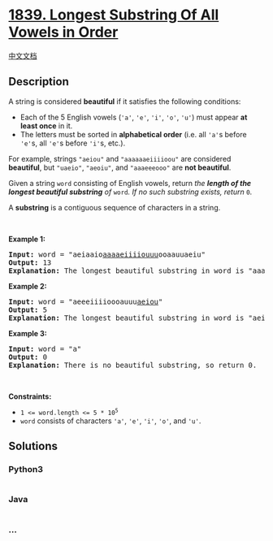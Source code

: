 # [1839. Longest Substring Of All Vowels in Order](https://leetcode.com/problems/longest-substring-of-all-vowels-in-order)

[中文文档](/solution/1800-1899/1839.Longest%20Substring%20Of%20All%20Vowels%20in%20Order/README.md)

## Description

<p>A string is considered <strong>beautiful</strong> if it satisfies the following conditions:</p>

<ul>
	<li>Each of the 5 English vowels (<code>&#39;a&#39;</code>, <code>&#39;e&#39;</code>, <code>&#39;i&#39;</code>, <code>&#39;o&#39;</code>, <code>&#39;u&#39;</code>) must appear <strong>at least once</strong> in it.</li>
	<li>The letters must be sorted in <strong>alphabetical order</strong> (i.e. all <code>&#39;a&#39;</code>s before <code>&#39;e&#39;</code>s, all <code>&#39;e&#39;</code>s before <code>&#39;i&#39;</code>s, etc.).</li>
</ul>

<p>For example, strings <code>&quot;aeiou&quot;</code> and <code>&quot;aaaaaaeiiiioou&quot;</code> are considered <strong>beautiful</strong>, but <code>&quot;uaeio&quot;</code>, <code>&quot;aeoiu&quot;</code>, and <code>&quot;aaaeeeooo&quot;</code> are <strong>not beautiful</strong>.</p>

<p>Given a string <code>word</code> consisting of English vowels, return <em>the <strong>length of the longest beautiful substring</strong> of </em><code>word</code><em>. If no such substring exists, return </em><code>0</code>.</p>

<p>A <strong>substring</strong> is a contiguous sequence of characters in a string.</p>

<p>&nbsp;</p>
<p><strong>Example 1:</strong></p>

<pre>
<strong>Input:</strong> word = &quot;aeiaaio<u>aaaaeiiiiouuu</u>ooaauuaeiu&quot;
<strong>Output:</strong> 13
<b>Explanation:</b> The longest beautiful substring in word is &quot;aaaaeiiiiouuu&quot; of length 13.</pre>

<p><strong>Example 2:</strong></p>

<pre>
<strong>Input:</strong> word = &quot;aeeeiiiioooauuu<u>aeiou</u>&quot;
<strong>Output:</strong> 5
<b>Explanation:</b> The longest beautiful substring in word is &quot;aeiou&quot; of length 5.
</pre>

<p><strong>Example 3:</strong></p>

<pre>
<strong>Input:</strong> word = &quot;a&quot;
<strong>Output:</strong> 0
<b>Explanation:</b> There is no beautiful substring, so return 0.
</pre>

<p>&nbsp;</p>
<p><strong>Constraints:</strong></p>

<ul>
	<li><code>1 &lt;= word.length &lt;= 5 * 10<sup>5</sup></code></li>
	<li><code>word</code> consists of characters <code>&#39;a&#39;</code>, <code>&#39;e&#39;</code>, <code>&#39;i&#39;</code>, <code>&#39;o&#39;</code>, and <code>&#39;u&#39;</code>.</li>
</ul>

## Solutions

<!-- tabs:start -->

### **Python3**

```python

```

### **Java**

```java

```

### **...**

```

```

<!-- tabs:end -->
